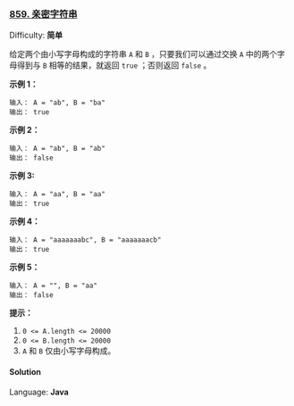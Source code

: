 ### [859\. 亲密字符串](https://leetcode-cn.com/problems/buddy-strings/)

Difficulty: **简单**


给定两个由小写字母构成的字符串 `A` 和 `B` ，只要我们可以通过交换 `A` 中的两个字母得到与 `B` 相等的结果，就返回 `true` ；否则返回 `false` 。

**示例 1：**

```
输入： A = "ab", B = "ba"
输出： true
```

**示例 2：**

```
输入： A = "ab", B = "ab"
输出： false
```

**示例 3:**

```
输入： A = "aa", B = "aa"
输出： true
```

**示例 4：**

```
输入： A = "aaaaaaabc", B = "aaaaaaacb"
输出： true
```

**示例 5：**

```
输入： A = "", B = "aa"
输出： false
```

**提示：**

1.  `0 <= A.length <= 20000`
2.  `0 <= B.length <= 20000`
3.  `A` 和 `B` 仅由小写字母构成。


#### Solution

Language: **Java**

```java
​
```
